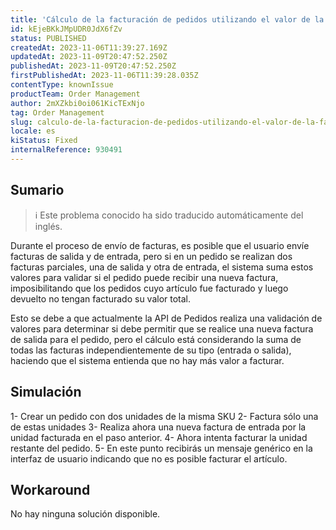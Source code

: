 ```yaml
---
title: 'Cálculo de la facturación de pedidos utilizando el valor de la factura de entrada en la validación de la factura de salida'
id: kEjeBKkJMpUDR0JdX6fZv
status: PUBLISHED
createdAt: 2023-11-06T11:39:27.169Z
updatedAt: 2023-11-09T20:47:52.250Z
publishedAt: 2023-11-09T20:47:52.250Z
firstPublishedAt: 2023-11-06T11:39:28.035Z
contentType: knownIssue
productTeam: Order Management
author: 2mXZkbi0oi061KicTExNjo
tag: Order Management
slug: calculo-de-la-facturacion-de-pedidos-utilizando-el-valor-de-la-factura-de-entrada-en-la-validacion-de-la-factura-de-salida
locale: es
kiStatus: Fixed
internalReference: 930491
---
```


## Sumario

>ℹ️ Este problema conocido ha sido traducido automáticamente del inglés.


Durante el proceso de envío de facturas, es posible que el usuario envíe facturas de salida y de entrada, pero si en un pedido se realizan dos facturas parciales, una de salida y otra de entrada, el sistema suma estos valores para validar si el pedido puede recibir una nueva factura, imposibilitando que los pedidos cuyo artículo fue facturado y luego devuelto no tengan facturado su valor total.

Esto se debe a que actualmente la API de Pedidos realiza una validación de valores para determinar si debe permitir que se realice una nueva factura de salida para el pedido, pero el cálculo está considerando la suma de todas las facturas independientemente de su tipo (entrada o salida), haciendo que el sistema entienda que no hay más valor a facturar.


##

## Simulación



1- Crear un pedido con dos unidades de la misma SKU
2- Factura sólo una de estas unidades
3- Realiza ahora una nueva factura de entrada por la unidad facturada en el paso anterior.
4- Ahora intenta facturar la unidad restante del pedido.
5- En este punto recibirás un mensaje genérico en la interfaz de usuario indicando que no es posible facturar el artículo.




## Workaround


No hay ninguna solución disponible.






